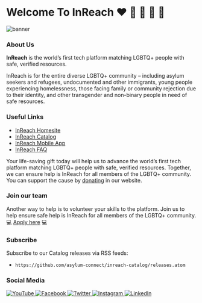 # Welcome To InReach :heart: :orange_heart: :purple_heart: :green_heart: :yellow_heart:

![banner](/profile/images/banner.png)

### About Us

**InReach** is the world’s first tech platform matching LGBTQ+ people with safe, verified resources.

InReach is for the entire diverse LGBTQ+ community – including asylum seekers and refugees, undocumented and other immigrants, young people experiencing homelessness, those facing family or community rejection due to their identity, and other transgender and non-binary people in need of safe resources.

### Useful Links
- [InReach Homesite](https://inreach.org/)
- [InReach Catalog](https://app.inreach.org/)
- [InReach Mobile App](https://inreach.org/mobile-app/)
- [InReach FAQ](https://inreach.org/faqs/)
  
Your life-saving gift today will help us to advance the world’s first tech platform matching LGBTQ+ people with safe, verified resources. Together, we can ensure help is InReach for all members of the LGBTQ+ community.
You can support the cause by [donating](https://inreach.org/donate/) in our website.


### Join our team

Another way to help is to volunteer your skills to the platform. Join us to help ensure safe help is InReach for all members of the LGBTQ+ community. :computer: [Apply here](https://inreach.org/join-our-team/) :computer:


### Subscribe

Subscribe to our Catalog releases via RSS feeds:

- `https://github.com/asylum-connect/inreach-catalog/releases.atom`


### Social Media

<a href="https://www.youtube.com/channel/UCJsVS5-0ymo40mRjCe4BIHA" rel="Youtube" target="_blank">![YouTube](https://img.shields.io/badge/YouTube-%23FF0000.svg?style=for-the-badge&logo=YouTube&logoColor=white) <a href="https://www.facebook.com/weareinreach" rel="Facebook" target="_blank">![Facebook](https://img.shields.io/badge/Facebook-%231877F2.svg?style=for-the-badge&logo=Facebook&logoColor=white) <a href="https://twitter.com/weareinreach" rel="Twitter" target="_blank">![Twitter](https://img.shields.io/badge/Twitter-%231DA1F2.svg?style=for-the-badge&logo=Twitter&logoColor=white) <a href="https://www.instagram.com/weareinreach/" rel="Instagram" target="_blank">![Instagram](https://img.shields.io/badge/Instagram-%23E4405F.svg?style=for-the-badge&logo=Instagram&logoColor=white) <a href="https://www.linkedin.com/company/weareinreach/" rel="LinkedIn" target="_blank">![LinkedIn](https://img.shields.io/badge/linkedin-%230077B5.svg?style=for-the-badge&logo=linkedin&logoColor=white)